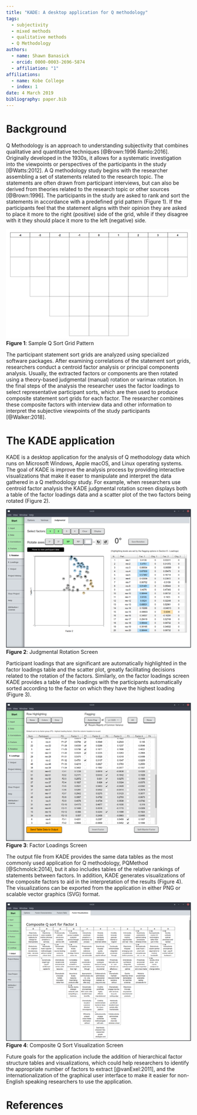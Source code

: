 ```yaml
---
title: "KADE: A desktop application for Q methodology"
tags:
  - subjectivity
  - mixed methods
  - qualitative methods
  - Q Methodology
authors:
  - name: Shawn Banasick
  - orcid: 0000-0003-2696-5874
  - affiliation: "1"
affiliations:
  - name: Kobe College
  - index: 1
date: 4 March 2019
bibliography: paper.bib
---
```


# Background

Q Methodology is an approach to understanding subjectivity that combines qualitative and quantitative techniques [@Brown:1996 Ramlo:2016]. Originally developed in the 1930s, it allows for a systematic investigation into the viewpoints or perspectives of the participants in the study [@Watts:2012]. A Q methodology study begins with the researcher assembling a set of statements related to the research topic. The statements are often drawn from participant interviews, but can also be derived from theories related to the research topic or other sources [@Brown:1996]. The participants in the study are asked to rank and sort the statements in accordance with a predefined grid pattern (Figure 1). If the participants feel that the statement aligns with their opinion they are asked to place it more to the right (positive) side of the grid, while if they disagree with it they should place it more to the left (negative) side.

![Fig.1 - Sample Q Sort Grid Pattern](jossImage1.png)
**Figure 1**: Sample Q Sort Grid Pattern

The participant statement sort grids are analyzed using specialized software packages. After examining correlations of the statement sort grids, researchers conduct a centroid factor analysis or principal components analysis. Usually, the extracted factors or components are then rotated using a theory-based judgmental (manual) rotation or varimax rotation. In the final steps of the analysis the researcher uses the factor loadings to select representative participant sorts, which are then used to produce composite statement sort grids for each factor. The researcher combines these composite factors with interview data and other information to interpret the subjective viewpoints of the study participants [@Walker:2018].

# The KADE application

KADE is a desktop application for the analysis of Q methodology data which runs on Microsoft Windows, Apple macOS, and Linux operating systems. The goal of KADE is improve the analysis process by providing interactive visualizations that make it easer to manipulate and interpret the data gathered in a Q methodology study. For example, when researchers use centroid factor analysis the KADE judgmental rotation screen displays both a table of the factor loadings data and a scatter plot of the two factors being rotated (Figure 2).

![Fig.2 - Judgmental Rotation Screen](jossImage2.png)
**Figure 2**: Judgmental Rotation Screen

Participant loadings that are significant are automatically highlighted in the factor loadings table and the scatter plot, greatly facilitating decisions related to the rotation of the factors. Similarly, on the factor loadings screen KADE provides a table of the loadings with the participants automatically sorted according to the factor on which they have the highest loading (Figure 3).

![Fig.3 - Factor Loadings Screen](jossImage3.png)
**Figure 3**: Factor Loadings Screen

The output file from KADE provides the same data tables as the most commonly used application for Q methodology, PQMethod [@Schmolck:2014], but it also includes tables of the relative rankings of statements between factors. In addition, KADE generates visualizations of the composite factors to aid in the interpretation of the results (Figure 4). The visualizations can be exported from the application in either PNG or scalable vector graphics (SVG) format.

![Fig.4 - Sample Composite Q Sort](jossImage4.png)
**Figure 4**: Composite Q Sort Visualization Screen

Future goals for the application include the addition of hierarchical factor structure tables and visualizations, which could help researchers to identify the appropriate number of factors to extract [@vanExel:2011], and the internationalization of the graphical user interface to make it easier for non-English speaking researchers to use the application.

# References
